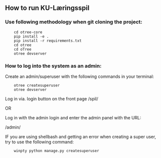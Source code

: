 
## How to run KU-Læringsspil

### Use following methodology when git cloning the project:

```
    cd otree-core
    pip install -e .
    pip install -r requirements.txt
    cd otree
    cd oTree
    otree devserver
```

### How to log into the system as an admin:

Create an admin/superuser with the following commands in your terminal:
```
    otree createsuperuser
    otree devserver
```
Log in via. login button on the front page /spil/

OR

Log in with the admin login and enter the admin panel with the URL:

/admin/


IF you are using shellbash and getting an error when creating a super user, try to use the following command:

```
    winpty python manage.py createsuperuser
```

<!--
How to log into the system as a player:

    To log in as a player:
       1. create a session/game
       2. go to the admin panel and choose a player username
       3. then log into the system with the username and the password: 123456
-->
